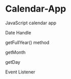 # Calendar-App
JavaScript calendar app



Date Handle

getFullYear() method

getMonth

getDay

Event Listener
